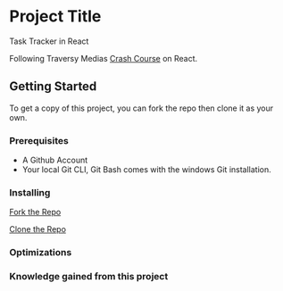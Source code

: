 # Project Title
Task Tracker in React

Following Traversy Medias [Crash Course](https://www.youtube.com/watch?v=w7ejDZ8SWv8) on React.

## Getting Started

To get a copy of this project, you can fork the repo then clone it as your own.

### Prerequisites
- A Github Account
- Your local Git CLI, Git Bash comes with the windows Git installation.

### Installing

[Fork the Repo](https://github.com/octocat/Spoon-Knife)

[Clone the Repo](https://docs.github.com/en/repositories/creating-and-managing-repositories/cloning-a-repository)

### Optimizations

### Knowledge gained from this project
